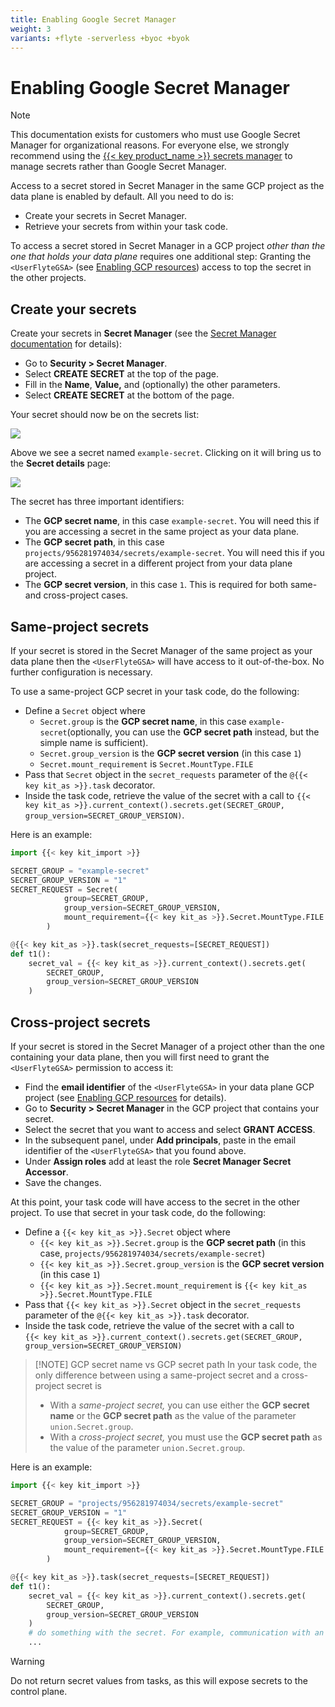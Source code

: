 ```yaml
---
title: Enabling Google Secret Manager
weight: 3
variants: +flyte -serverless +byoc +byok
---
```


# Enabling Google Secret Manager

> [!NOTE]
> This documentation exists for customers who must use Google Secret Manager for organizational reasons. For everyone else, we strongly recommend using the
> [{{< key product_name >}} secrets manager](../../development-cycle/managing-secrets.md) to manage secrets rather than Google Secret Manager.

Access to a secret stored in Secret Manager in the same GCP project as the data plane is enabled by default.
All you need to do is:

* Create your secrets in Secret Manager.
* Retrieve your secrets from within your task code.

To access a secret stored in Secret Manager in a GCP project _other than the one that holds your data plane_ requires one additional step:
Granting the `<UserFlyteGSA>` (see [Enabling GCP resources](./_index.md)) access to top the secret in the other projects.

## Create your secrets

Create your secrets in **Secret Manager** (see the [Secret Manager documentation](https://cloud.google.com/secret-manager/docs) for details):

* Go to **Security > Secret Manager**.
* Select **CREATE SECRET** at the top of the page.
* Fill in the **Name**, **Value,** and (optionally) the other parameters.
* Select **CREATE SECRET** at the bottom of the page.

Your secret should now be on the secrets list:

![](/_static/images/user-guide/integrations/enabling-gcp-resources/enabling-google-secret-manager/secret-manager.png)

Above we see a secret named `example-secret`.
Clicking on it will bring us to the **Secret details** page:

![](/_static/images/user-guide/integrations/enabling-gcp-resources/enabling-google-secret-manager/secret-details.png)

The secret has three important identifiers:

* The **GCP secret name**, in this case `example-secret`.
  You will need this if you are accessing a secret in the same project as your data plane.
* The **GCP secret path**, in this case `projects/956281974034/secrets/example-secret`.
  You will need this if you are accessing a secret in a different project from your data plane project.
* The **GCP secret version**, in this case `1`.
  This is required for both same- and cross-project cases.

## Same-project secrets

If your secret is stored in the Secret Manager of the same project as your data plane then the `<UserFlyteGSA>` will have access to it out-of-the-box.
No further configuration is necessary.

To use a same-project GCP secret in your task code, do the following:

* Define a `Secret` object where
  * `Secret.group` is the **GCP secret name**, in this case `example-secret`(optionally, you can use the **GCP secret path** instead, but the simple name is sufficient).
  * `Secret.group_version` is the **GCP secret version** (in this case `1`)
  * `Secret.mount_requirement` is `Secret.MountType.FILE`
* Pass that `Secret` object in the `secret_requests` parameter of the `@{{< key kit_as >}}.task` decorator.
* Inside the task code, retrieve the value of the secret with a call to
  `{{< key kit_as >}}.current_context().secrets.get(SECRET_GROUP, group_version=SECRET_GROUP_VERSION)`.

Here is an example:

```python
import {{< key kit_import >}}

SECRET_GROUP = "example-secret"
SECRET_GROUP_VERSION = "1"
SECRET_REQUEST = Secret(
            group=SECRET_GROUP,
            group_version=SECRET_GROUP_VERSION,
            mount_requirement={{< key kit_as >}}.Secret.MountType.FILE
        )

@{{< key kit_as >}}.task(secret_requests=[SECRET_REQUEST])
def t1():
    secret_val = {{< key kit_as >}}.current_context().secrets.get(
        SECRET_GROUP,
        group_version=SECRET_GROUP_VERSION
    )
```

## Cross-project secrets

If your secret is stored in the Secret Manager of a project other than the one containing your data plane, then you will first need to grant the `<UserFlyteGSA>` permission to access it:

* Find the **email identifier** of the `<UserFlyteGSA>` in your data plane GCP project (see [Enabling GCP resources](./_index.md) for details).
* Go to **Security > Secret Manager** in the GCP project that contains your secret.
* Select the secret that you want to access and select **GRANT ACCESS**.
* In the subsequent panel, under **Add principals**, paste in the email identifier of the `<UserFlyteGSA>` that you found above.
* Under **Assign roles** add at least the role **Secret Manager Secret Accessor**.
* Save the changes.

At this point, your task code will have access to the secret in the other project. To use that secret in your task code, do the following:

* Define a `{{< key kit_as >}}.Secret` object where
  * `{{< key kit_as >}}.Secret.group` is the **GCP secret path** (in this case, `projects/956281974034/secrets/example-secret`)
  * `{{< key kit_as >}}.Secret.group_version` is the **GCP secret version** (in this case `1`)
  * `{{< key kit_as >}}.Secret.mount_requirement` is `{{< key kit_as >}}.Secret.MountType.FILE`
* Pass that `{{< key kit_as >}}.Secret` object in the `secret_requests` parameter of the `@{{< key kit_as >}}.task` decorator.
* Inside the task code, retrieve the value of the secret with a call to\
`{{< key kit_as >}}.current_context().secrets.get(SECRET_GROUP, group_version=SECRET_GROUP_VERSION)`

> [!NOTE] GCP secret name vs GCP secret path
> In your task code, the only difference between using a same-project secret and a cross-project secret is
>
> * With a _same-project secret,_ you can use either the **GCP secret name** or the **GCP secret path** as the value of the parameter `union.Secret.group`.
> * With a _cross-project secret,_ you must use the **GCP secret path** as the value of the parameter `union.Secret.group`.

Here is an example:

```python
import {{< key kit_import >}}

SECRET_GROUP = "projects/956281974034/secrets/example-secret"
SECRET_GROUP_VERSION = "1"
SECRET_REQUEST = {{< key kit_as >}}.Secret(
            group=SECRET_GROUP,
            group_version=SECRET_GROUP_VERSION,
            mount_requirement={{< key kit_as >}}.Secret.MountType.FILE
        )

@{{< key kit_as >}}.task(secret_requests=[SECRET_REQUEST])
def t1():
    secret_val = {{< key kit_as >}}.current_context().secrets.get(
        SECRET_GROUP,
        group_version=SECRET_GROUP_VERSION
    )
    # do something with the secret. For example, communication with an external API.
    ...
```

> [!WARNING]
> Do not return secret values from tasks, as this will expose secrets to the control plane.

